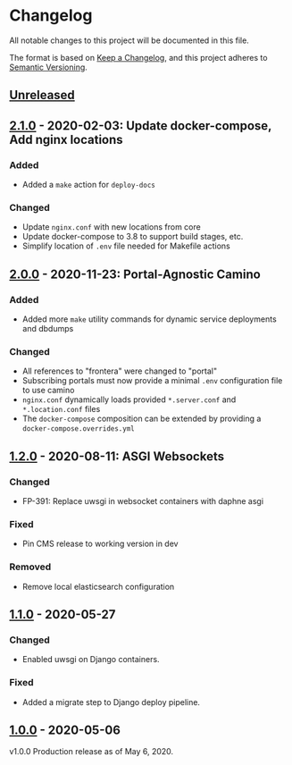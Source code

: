 # Changelog

All notable changes to this project will be documented in this file.

The format is based on [Keep a Changelog](https://keepachangelog.com/en/1.0.0/),
and this project adheres to [Semantic Versioning](https://semver.org/spec/v2.0.0.html).

## [Unreleased]

## [2.1.0] - 2020-02-03: Update docker-compose, Add nginx locations

### Added
- Added a `make` action for `deploy-docs`

### Changed
- Update `nginx.conf` with new locations from core
- Update docker-compose to 3.8 to support build stages, etc.
- Simplify location of `.env` file needed for Makefile actions

## [2.0.0] - 2020-11-23: Portal-Agnostic Camino

### Added
- Added more `make` utility commands for dynamic service deployments and dbdumps

### Changed
- All references to "frontera" were changed to "portal"
- Subscribing portals must now provide a minimal `.env` configuration file to use camino
- `nginx.conf` dynamically loads provided `*.server.conf` and `*.location.conf` files
- The `docker-compose` composition can be extended by providing a `docker-compose.overrides.yml`

## [1.2.0] - 2020-08-11: ASGI Websockets
### Changed
- FP-391: Replace uwsgi in websocket containers with daphne asgi

### Fixed
- Pin CMS release to working version in dev

### Removed
- Remove local elasticsearch configuration

## [1.1.0] - 2020-05-27
### Changed
- Enabled uwsgi on Django containers.

### Fixed
- Added a migrate step to Django deploy pipeline.

## [1.0.0] - 2020-05-06
v1.0.0 Production release as of May 6, 2020.

[unreleased]: https://github.com/TACC/Camino/compare/v2.1.0...HEAD
[2.1.0]: https://github.com/TACC/Camino/releases/tag/v2.1.0
[2.0.0]: https://github.com/TACC/Camino/releases/tag/v2.0.0
[1.2.0]: https://github.com/TACC/Camino/releases/tag/v1.2.0
[1.1.0]: https://github.com/TACC/Camino/releases/tag/v1.1.0
[1.0.0]: https://github.com/TACC/Camino/releases/tag/v1.0.0
